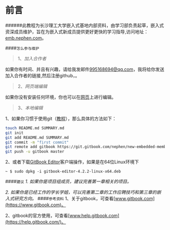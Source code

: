 前言
=======

######此教程为长沙理工大学嵌入式基地内部资料，由学习部负责起草，嵌入式资深成员维护，旨在为嵌入式新成员提供更好更快的学习指导,访问地址：[emb.nephen.com](http://emb.nephen.com/)。

####`怎么参与维护`
>1、*加入合作者*

如果你有时间、并且有兴趣，请给我发邮件<a href=mailto:995168694@qq.com>995168694@qq.com</a>，我将给你发送加入合作者的链接,然后注册github，。

>2、*网页端编辑*

如果你没有安装任何环境，你也可以在[网页](https://www.gitbook.com/book/nephen/new-embedded-member-learning-guidance/details)上进行编辑。

>3、*本地编辑*

1、如果你习惯于使用git（[教程](http://www.liaoxuefeng.com/wiki/0013739516305929606dd18361248578c67b8067c8c017b000/)），那么具体的方法如下：

```bash
touch README.md SUMMARY.md
git init
git add README.md SUMMARY.md
git commit -m "first commit"
git remote add gitbook https://git.gitbook.com/nephen/new-embedded-member-learning-guidance.git
git push -u gitbook master
```
2、或者下载[GitBook Editor](https://www.gitbook.com/editor)客户端操作，如果是在64位Linux环境下
```
~ $ sudo dpkg -i gitbook-editor-4.2.2-linux-x64.deb
```
####`建议`
*1. 如果你是项目组成员，建议完善第一章相关的项目。*

*2. 如果你是已经工作的学长学姐，可以完善第二章的工作应聘技巧和第三章的嵌入式研究方向。*
####`参考资料`
1、关于gitbook，可查看[www.gitbook.com](https://www.gitbook.com)。

2、gitbook的官方使用，可查看[www.help.gitbook.com](https://help.gitbook.com/)。
